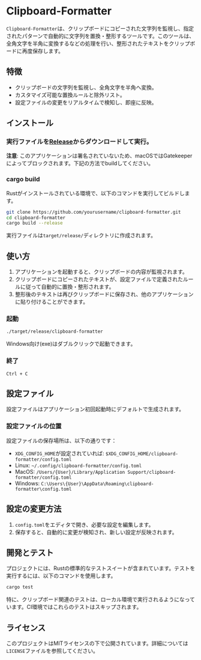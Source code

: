 # Clipboard-Formatter

`Clipboard-Formatter`は、クリップボードにコピーされた文字列を監視し、指定されたパターンで自動的に文字列を置換・整形するツールです。このツールは、全角文字を半角に変換するなどの処理を行い、整形されたテキストをクリップボードに再度保存します。

## 特徴

- クリップボードの文字列を監視し、全角文字を半角へ変換。
- カスタマイズ可能な置換ルールと除外リスト。
- 設定ファイルの変更をリアルタイムで検知し、即座に反映。

## インストール

### 実行ファイルを[Release](https://github.com/radiol/clipboard-formatter/releases)からダウンロードして実行。

**注意**: このアプリケーションは署名されていないため、macOSではGatekeeperによってブロックされます。下記の方法でbuildしてください。

### cargo build

Rustがインストールされている環境で、以下のコマンドを実行してビルドします。

```bash
git clone https://github.com/yourusername/clipboard-formatter.git
cd clipboard-formatter
cargo build --release
```

実行ファイルは`target/release/`ディレクトリに作成されます。

## 使い方

1. アプリケーションを起動すると、クリップボードの内容が監視されます。
2. クリップボードにコピーされたテキストが、設定ファイルで定義されたルールに従って自動的に置換・整形されます。
3. 整形後のテキストは再びクリップボードに保存され、他のアプリケーションに貼り付けることができます。

### 起動

```bash
./target/release/clipboard-formatter
```

Windows向け(exe)はダブルクリックで起動できます。

### 終了

`Ctrl + C`

## 設定ファイル

設定ファイルはアプリケーション初回起動時にデフォルトで生成されます。

### 設定ファイルの位置

設定ファイルの保存場所は、以下の通りです：

- `XDG_CONFIG_HOME`が設定されていれば: `$XDG_CONFIG_HOME/clipboard-formatter/config.toml`
- Linux: `~/.config/clipboard-formatter/config.toml`
- MacOS: `/Users/{User}/Library/Application Support/clipboard-formatter/config.toml`
- Windows: `C:\Users\{User}\AppData\Roaming\clipboard-formatter\config.toml`

## 設定の変更方法

1. `config.toml`をエディタで開き、必要な設定を編集します。
2. 保存すると、自動的に変更が検知され、新しい設定が反映されます。

## 開発とテスト

プロジェクトには、Rustの標準的なテストスイートが含まれています。テストを実行するには、以下のコマンドを使用します。

```bash
cargo test
```

特に、クリップボード関連のテストは、ローカル環境で実行されるようになっています。CI環境ではこれらのテストはスキップされます。

## ライセンス

このプロジェクトはMITライセンスの下で公開されています。詳細については`LICENSE`ファイルを参照してください。
